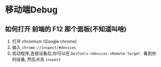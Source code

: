 
# 移动端Debug

## 如何打开 前端的 F12 那个面板(不知道叫啥)
1. 打开 chromium (Google chrome)
2. 输入 `chrome://inspect/#devices`
3. 启动程序,连接设备后,你可以在 `DevTools->Devices->Remote Target
   ` 看到你的设备, 然后点击 `inspect`